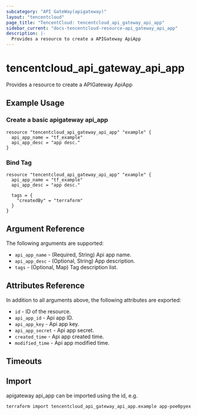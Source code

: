 ```yaml
---
subcategory: "API GateWay(apigateway)"
layout: "tencentcloud"
page_title: "TencentCloud: tencentcloud_api_gateway_api_app"
sidebar_current: "docs-tencentcloud-resource-api_gateway_api_app"
description: |-
  Provides a resource to create a APIGateway ApiApp
---
```


# tencentcloud_api_gateway_api_app

Provides a resource to create a APIGateway ApiApp

## Example Usage

### Create a basic apigateway api_app

```hcl
resource "tencentcloud_api_gateway_api_app" "example" {
  api_app_name = "tf_example"
  api_app_desc = "app desc."
}
```

### Bind Tag

```hcl
resource "tencentcloud_api_gateway_api_app" "example" {
  api_app_name = "tf_example"
  api_app_desc = "app desc."

  tags = {
    "createdBy" = "terraform"
  }
}
```

## Argument Reference

The following arguments are supported:

* `api_app_name` - (Required, String) Api app name.
* `api_app_desc` - (Optional, String) App description.
* `tags` - (Optional, Map) Tag description list.

## Attributes Reference

In addition to all arguments above, the following attributes are exported:

* `id` - ID of the resource.
* `api_app_id` - Api app ID.
* `api_app_key` - Api app key.
* `api_app_secret` - Api app secret.
* `created_time` - Api app created time.
* `modified_time` - Api app modified time.


## Timeouts

<no value>


## Import

apigateway api_app can be imported using the id, e.g.

```
terraform import tencentcloud_api_gateway_api_app.example app-poe0pyex
```

